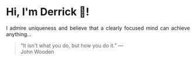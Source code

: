 # Hi, I'm Derrick 👋!
<p align="justify">I admire uniqueness and believe that a clearly focused mind can achieve anything...</p> 
<!-- #quote-start -->
<blockquote>&ldquo;It isn't what you do, but how you do it.&rdquo; &mdash; <footer>John Wooden</footer></blockquote>
<!-- #quote-end -->

